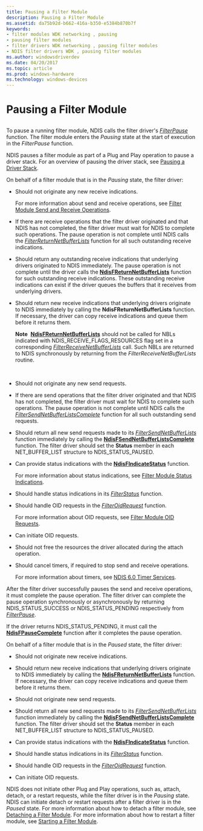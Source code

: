 ```yaml
---
title: Pausing a Filter Module
description: Pausing a Filter Module
ms.assetid: da75b92d-b662-416a-b350-e5384b870b7f
keywords:
- filter modules WDK networking , pausing
- pausing filter modules
- filter drivers WDK networking , pausing filter modules
- NDIS filter drivers WDK , pausing filter modules
ms.author: windowsdriverdev
ms.date: 04/20/2017
ms.topic: article
ms.prod: windows-hardware
ms.technology: windows-devices
---
```


# Pausing a Filter Module


## <a href="" id="ddk-pausing-a-filter-module-ng"></a>


To pause a running filter module, NDIS calls the filter driver's [*FilterPause*](https://msdn.microsoft.com/library/windows/hardware/ff549957) function. The filter module enters the *Pausing* state at the start of execution in the *FilterPause* function.

NDIS pauses a filter module as part of a Plug and Play operation to pause a driver stack. For an overview of pausing the driver stack, see [Pausing a Driver Stack](pausing-a-driver-stack.md).

On behalf of a filter module that is in the *Pausing* state, the filter driver:

-   Should not originate any new receive indications.

    For more information about send and receive operations, see [Filter Module Send and Receive Operations](filter-module-send-and-receive-operations.md).

-   If there are receive operations that the filter driver originated and that NDIS has not completed, the filter driver must wait for NDIS to complete such operations. The pause operation is not complete until NDIS calls the [*FilterReturnNetBufferLists*](https://msdn.microsoft.com/library/windows/hardware/ff549964) function for all such outstanding receive indications.

-   Should return any outstanding receive indications that underlying drivers originated to NDIS immediately. The pause operation is not complete until the driver calls the [**NdisFReturnNetBufferLists**](https://msdn.microsoft.com/library/windows/hardware/ff562613) function for such outstanding receive indications. These outstanding receive indications can exist if the driver queues the buffers that it receives from underlying drivers.

-   Should return new receive indications that underlying drivers originate to NDIS immediately by calling the **NdisFReturnNetBufferLists** function. If necessary, the driver can copy receive indications and queue them before it returns them.

    **Note**  [**NdisFReturnNetBufferLists**](https://msdn.microsoft.com/library/windows/hardware/ff562613) should not be called for NBLs indicated with NDIS\_RECEIVE\_FLAGS\_RESOURCES flag set in a corresponding [*FilterReceiveNetBufferLists*](https://msdn.microsoft.com/library/windows/hardware/ff549960) call. Such NBLs are returned to NDIS synchronously by returning from the *FilterReceiveNetBufferLists* routine.

     

-   Should not originate any new send requests.

-   If there are send operations that the filter driver originated and that NDIS has not completed, the filter driver must wait for NDIS to complete such operations. The pause operation is not complete until NDIS calls the [*FilterSendNetBufferListsComplete*](https://msdn.microsoft.com/library/windows/hardware/ff549967) function for all such outstanding send requests.

-   Should return all new send requests made to its [*FilterSendNetBufferLists*](https://msdn.microsoft.com/library/windows/hardware/ff549966) function immediately by calling the [**NdisFSendNetBufferListsComplete**](https://msdn.microsoft.com/library/windows/hardware/ff562618) function. The filter driver should set the **Status** member in each NET\_BUFFER\_LIST structure to NDIS\_STATUS\_PAUSED.

-   Can provide status indications with the [**NdisFIndicateStatus**](https://msdn.microsoft.com/library/windows/hardware/ff561824) function.

    For more information about status indications, see [Filter Module Status Indications](filter-module-status-indications.md).

-   Should handle status indications in its [*FilterStatus*](https://msdn.microsoft.com/library/windows/hardware/ff549973) function.

-   Should handle OID requests in the [*FilterOidRequest*](https://msdn.microsoft.com/library/windows/hardware/ff549954) function.

    For more information about OID requests, see [Filter Module OID Requests](filter-module-oid-requests.md).

-   Can initiate OID requests.

-   Should not free the resources the driver allocated during the attach operation.

-   Should cancel timers, if required to stop send and receive operations.

    For more information about timers, see [NDIS 6.0 Timer Services](https://msdn.microsoft.com/library/windows/hardware/ff567890).

After the filter driver successfully pauses the send and receive operations, it must complete the pause operation. The filter driver can complete the pause operation synchronously or asynchronously by returning NDIS\_STATUS\_SUCCESS or NDIS\_STATUS\_PENDING respectively from [*FilterPause*](https://msdn.microsoft.com/library/windows/hardware/ff549957).

If the driver returns NDIS\_STATUS\_PENDING, it must call the [**NdisFPauseComplete**](https://msdn.microsoft.com/library/windows/hardware/ff561839) function after it completes the pause operation.

On behalf of a filter module that is in the *Paused* state, the filter driver:

-   Should not originate new receive indications.

-   Should return new receive indications that underlying drivers originate to NDIS immediately by calling the [**NdisFReturnNetBufferLists**](https://msdn.microsoft.com/library/windows/hardware/ff562613) function. If necessary, the driver can copy receive indications and queue them before it returns them.

-   Should not originate new send requests.

-   Should return all new send requests made to its [*FilterSendNetBufferLists*](https://msdn.microsoft.com/library/windows/hardware/ff549966) function immediately by calling the [**NdisFSendNetBufferListsComplete**](https://msdn.microsoft.com/library/windows/hardware/ff562618) function. The filter driver should set the **Status** member in each NET\_BUFFER\_LIST structure to NDIS\_STATUS\_PAUSED.

-   Can provide status indications with the [**NdisFIndicateStatus**](https://msdn.microsoft.com/library/windows/hardware/ff561824) function.

-   Should handle status indications in its [*FilterStatus*](https://msdn.microsoft.com/library/windows/hardware/ff549973) function.

-   Should handle OID requests in the [*FilterOidRequest*](https://msdn.microsoft.com/library/windows/hardware/ff549954) function.

-   Can initiate OID requests.

NDIS does not initiate other Plug and Play operations, such as, attach, detach, or a restart requests, while the filter driver is in the *Pausing* state. NDIS can initiate detach or restart requests after a filter driver is in the *Paused* state. For more information about how to detach a filter module, see [Detaching a Filter Module](detaching-a-filter-module.md). For more information about how to restart a filter module, see [Starting a Filter Module](starting-a-filter-module.md).

 

 






